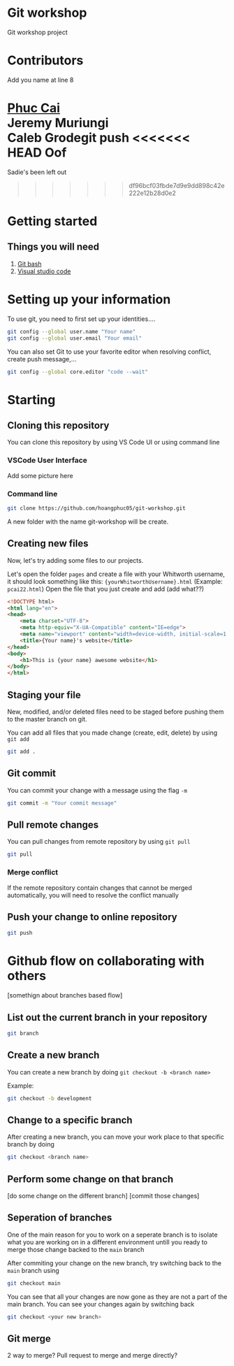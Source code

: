 # Git workshop

Git workshop project

# Contributors
Add you name at line 8

[Phuc Cai](mailto:pcai22@my.whitworth.edu)</br>
Jeremy Muriungi</br>
Caleb Grodegit push
<<<<<<< HEAD
Oof
=======
Sadie's been left out
>>>>>>> df96bcf03fbde7d9e9dd898c42e222e12b28d0e2

# Getting started
## Things you will need
1. [Git bash](https://git-scm.com/downloads)
2. [Visual studio code](https://code.visualstudio.com/)

# Setting up your information
To use git, you need to first set up your identities....
```bash
git config --global user.name "Your name"
git config --global user.email "Your email"
```
You can also set Git to use your favorite editor when resolving conflict, create push message,...
```bash
git config --global core.editor "code --wait"
```

# Starting

## Cloning this repository
You can clone this repository by using VS Code UI or using command line
### VSCode User Interface
Add some picture here
### Command line
```bash
git clone https://github.com/hoangphuc05/git-workshop.git
```
A new folder with the name git-workshop will be create.

## Creating new files
Now, let's try adding some files to our projects.

Let's open the folder `pages` and create a file with your Whitworth username, it should look something like this: `{yourWhitworthUsername}.html` (Example: `pcai22.html`)
Open the file that you just create and add (add what??)

```html
<!DOCTYPE html>
<html lang="en">
<head>
    <meta charset="UTF-8">
    <meta http-equiv="X-UA-Compatible" content="IE=edge">
    <meta name="viewport" content="width=device-width, initial-scale=1.0">
    <title>{Your name}'s website</title>
</head>
<body>
    <h1>This is {your name} awesome website</h1>
</body>
</html>
```

## Staging your file
New, modified, and/or deleted files need to be staged before pushing them to the master 
branch on git.

You can add all files that you made change (create, edit, delete) by using `git add`
```sh
git add .
```

## Git commit
You can commit your change with a message using the flag `-m`
```sh
git commit -m "Your commit message"
```
## Pull remote changes
You can pull changes from remote repository by using `git pull`
```sh
git pull
```
### Merge conflict
If the remote repository contain changes that cannot be merged automatically, you will need to resolve the conflict manually


## Push your change to online repository

```sh
git push
```

# Github flow on collaborating with others
[somethign about branches based flow]

## List out the current branch in your repository
```bash
git branch
```
## Create a new branch
You can create a new branch by doing `git checkout -b <branch name>`

Example:
```bash
git checkout -b development
```

## Change to a specific branch
After creating a new branch, you can move your work place to that specific branch by doing
```sh
git checkout <branch name>
```

## Perform some change on that branch
[do some change on the different branch]
[commit those changes]

## Seperation of branches
One of the main reason for you to work on a seperate branch is to isolate what you are working on in a different environment untill you ready to merge those change backed to the `main` branch

After commiting your change on the new branch, try switching back to the `main` branch using
```bash
git checkout main
```
You can see that all your changes are now gone as they are not a part of the main branch. You can see your changes again by switching back
```bash
git checkout <your new branch>
```

## Git merge
2 way to merge? Pull request to merge and merge directly?
